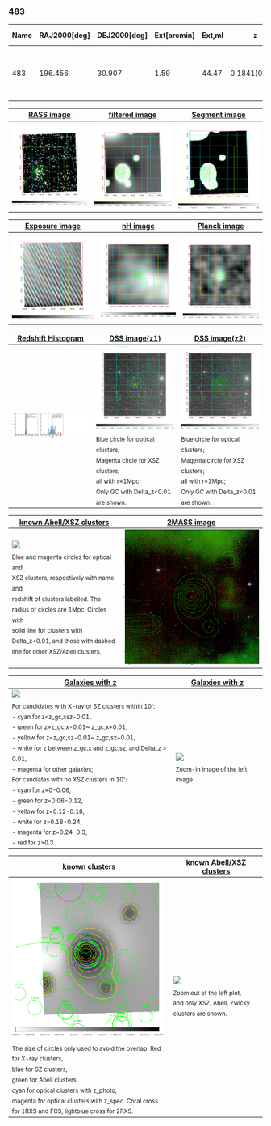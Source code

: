 <div STYLE="page-break-after: always;"></div>

### 483

|Name|RAJ2000[deg]|DEJ2000[deg] |Ext[arcmin]| Ext,ml | z | z_src| C|GC(XSZ,Delta_z<0.01)| GC(OPT,Delta_z<0.01)|GC| R_sig[arcmin] | R500[arcmin] | R500[Mpc]| CRsig[c/s] | CR500[c/s] |L500[1E44 erg/s]|F500[1E-12 erg/s/cm^2]| M500[1E14 Msun]|Tx[keV]|Cnt_sig|Beta|Rc[arcmin]|Comment|Alias|
|---|---|---|---|---|---|------|---|--------|---------|----------|---|---|---|---|---|---|---|---|---|---|---|---|---|---|
|483| 196.456| 30.907| 1.59| 44.47| 0.1841(0.005)| z1, z_xsz| B| F20, MCXC, PSZ2, Tar| A, C, N, RM, W| A, C, F20, MCXC, N, PSZ2, Tar, W| 15.138| 6.206| 1.151| 0.250(0.031)| 0.227(0.029)| 4.517(0.326)| 4.727(0.341)| 5.20(0.18)| 6.28(0.14)| 108.5| 0.774(-0.120+0.135)| 3.457(-0.883+0.855)| -| k134|

|[RASS image](../image/483/483_img.pdf)|[filtered image](../image/483/483_fil.pdf)|[Segment image](../image/483/483_seg.pdf)|
|-------------------|--------------------|-------------------|
| <img src="../image/483/483_img.png" width="300">  | <img src="../image/483/483_fil.png" width="300">   | <img src="../image/483/483_seg.png" width="300">  |

|[Exposure image](../image/483/483_mex.pdf)| [nH image](../image/483/483_nh.pdf)| [Planck image](../image/483/483_p.pdf)|
|-------------------|--------------------|-------------------|
|<img src="../image/483/483_mex.png" width="300">   | <img src="../image/483/483_nh.png" width="300">    | <img src="../image/483/483_p.png" width="300"> |

|[Redshift Histogram](../image/483/483_zg.pdf) | [DSS image(z1)](../image/483/483_dss_z1.pdf)      |  [DSS image(z2)](../image/483/483_dss_z2.pdf)    |
|-------------------|--------------------|-------------------|
|<img src="../image/483/483_zg.png" width="300"> |<img src="../image/483/483_dss_z1.png" width="300"> <sub><br>Blue circle for optical clusters; <br>Magenta circle for XSZ clusters; <br>all with r=1Mpc; <br>Only GC with Delta_z<0.01 are shown. </sub>| <img src="../image/483/483_dss_z2.png" width="300"><sub><br>Blue circle for optical clusters; <br>Magenta circle for XSZ clusters; <br>all with r=1Mpc; <br>Only GC with Delta_z<0.01 are shown. </sub> |

|[known Abell/XSZ clusters](../image/483/483_m.pdf) | [2MASS image](../image/483/483_2mass.pdf)      |
|-------------------|-------------------|
|<img src=../image/483/483_m.png width="300"> <br><sub>Blue and magenta circles for optical and <br>XSZ clusters, respectively with name and <br>redshift of clusters labelled. The <br>radius of circles are 1Mpc. Circles with <br>solid line for clusters with <br>Delta_z<0.01, and those with dashed <br>line for other XSZ/Abell clusters.        </sub>|<img src="../image/483/483_2mass.png" width="300">  |

|[Galaxies with z](../image/483/483_opt_ned.pdf) |[Galaxies with z](../image/483/483_opt_ned_zoom.pdf) |
|-------------------|-------------------|
| <img src=../image/483/483_opt_ned.png width="300"> <br><sub> For candidates with X-ray or SZ clusters within 10': <br> - cyan for z<z_gc,xsz-0.01, <br> - green for z=z_gc,x-0.01~ z_gc,x+0.01, <br> - yellow for z=z_gc,sz-0.01~ z_gc,sz+0.01, <br> - white for z between z_gc,x and z_gc,sz, and Delta_z > 0.01, <br> - magenta for other galaxies; <br>For candiates with no XSZ clusters in 10': <br> - cyan for z=0-0.06, <br> - green for z=0.06-0.12, <br> - yellow for z=0.12-0.18, <br> - white for z=0.18-0.24, <br> - magenta for z=0.24-0.3, <br> - red for z>0.3 ;  </sub>|<img src=../image/483/483_opt_ned_zoom.png width="300">  <br><sub> Zoom-in image of the left image</sub>|

|[known clusters](../image/483/483_gc.pdf) |[known Abell/XSZ clusters](../image/483/483_gc_large.pdf) |
|-------------------|-------------------|
| <img src=../image/483/483_gc.png width="300"> <br><sub> The size of circles only used to avoid the overlap. Red for X-ray clusters, <br> blue for SZ clusters, <br> green for Abell clusters, <br> cyan for optical clusters with z_photo, <br> magenta for optical clusters with z_spec. Coral cross for 1RXS and FCS, lightblue cross for 2RXS. </sub>|<img src=../image/483/483_gc_large.png width="300"> <br><sub> Zoom out of the left plot, <br> and only XSZ, Abell, Zwicky clusters are shown. </sub> |



